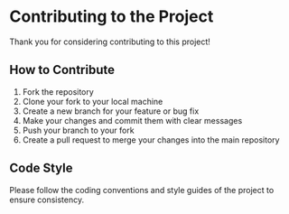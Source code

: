 # Contributing to the Project

Thank you for considering contributing to this project!

## How to Contribute

1. Fork the repository
2. Clone your fork to your local machine
3. Create a new branch for your feature or bug fix
4. Make your changes and commit them with clear messages
5. Push your branch to your fork
6. Create a pull request to merge your changes into the main repository

## Code Style

Please follow the coding conventions and style guides of the project to ensure consistency.

